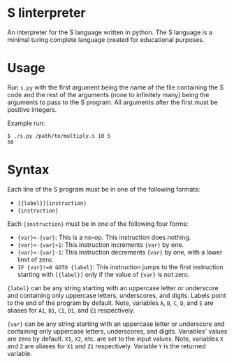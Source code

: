 # S Iinterpreter

An interpreter for the S language written in python. The S language is a minimal turing complete language created for educational purposes.

# Usage

Run `s.py` with the first argument being the name of the file containing the S code and the rest of the arguments (none to infinitely many) being the arguments to pass to the S program. All arguments after the first must be positive integers.

Example run:

```
$ ./s.py /path/to/multiply.s 10 5
50
```

# Syntax

Each line of the S program must be in one of the following formats:

-   `[{label}]{instruction}`
-   `{instruction}`

Each `{instruction}` must be in one of the following four forms:

-   `{var}<-{var}`: This is a no-op. This instruction does nothing.
-   `{var}<-{var}+1`: This instruction increments `{var}` by one.
-   `{var}<-{var}-1`: This instruction decrements `{var}` by one, with a lower limit of zero.
-   `IF {var}!=0 GOTO {label}`: This instruction jumps to the first instruction starting with `[{label}]` only if the value of `{var}` is not zero.

`{label}` can be any string starting with an uppercase letter or underscore and containing only uppercase letters, underscores, and digits. Labels point to the end of the program by default. Note, variables `A`, `B`, `C`, `D`, and `E` are aliases for `A1`, `B1`, `C1`, `D1`, and `E1` respectively.

`{var}` can be any string starting with an uppercase letter or underscore and containing only uppercase letters, underscores, and digits. Variables' values are zero by default. `X1`, `X2`, etc. are set to the input values. Note, variables `X` and `Z` are aliases for `X1` and `Z1` respectively. Variable `Y` is the returned variable.
